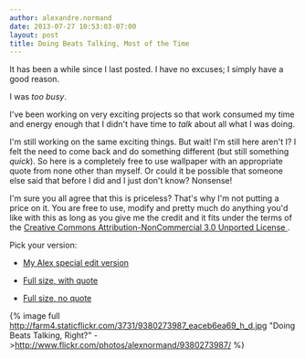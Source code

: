 ```yaml
---
author: alexandre.normand
date: 2013-07-27 10:53:03-07:00
layout: post
title: Doing Beats Talking, Most of the Time
---
```


It has been a while since I last posted. I have no excuses; I simply have a good reason. 

I was *too busy*. 

I've been working on very exciting projects so that work consumed my time and energy enough that I didn't have time to *talk* about all what I was doing.

I'm still working on the same exciting things. But wait! I'm still here aren't I? I felt the need to come back and do something different (but still something *quick*). So here is a completely free to use wallpaper with an appropriate quote from none other than myself. Or could it be possible that someone else said that before I did and I just don't know? Nonsense! 

I'm sure you all agree that this is priceless? That's why I'm not putting a price on it. You are free to use, modify and pretty much do anything you'd like with this as long as you give me the credit and it fits under the terms of the [Creative Commons Attribution-NonCommercial 3.0 Unported License ](http://creativecommons.org/licenses/by/3.0/).

Pick your version:

* [My Alex special edit version](http://www.flickr.com/photos/alexnormand/9380273987/)

* [Full size, with quote](http://flickr.com/gp/alexnormand/tk78YE)

* [Full size, no quote](http://flickr.com/gp/alexnormand/kQ53in)

{% image full http://farm4.staticflickr.com/3731/9380273987_eaceb6ea69_h_d.jpg "Doing Beats Talking, Right?" ->http://www.flickr.com/photos/alexnormand/9380273987/ %}
